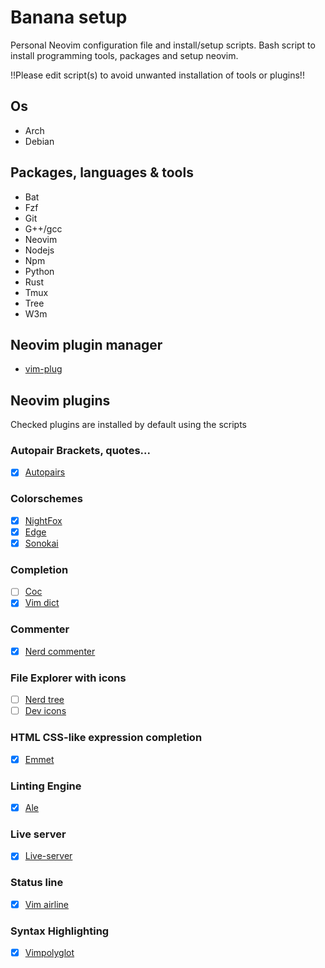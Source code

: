 # Banana setup
Personal Neovim configuration file and install/setup scripts. 
Bash script to install programming tools, packages and setup neovim.

!!Please edit script(s) to avoid unwanted installation of tools or plugins!!

## Os
- Arch
- Debian

## Packages, languages & tools
- Bat
- Fzf
- Git
- G++/gcc
- Neovim
- Nodejs
- Npm
- Python
- Rust
- Tmux
- Tree
- W3m

## Neovim plugin manager
- [vim-plug](https://github.com/junegunn/vim-plug)

## Neovim plugins
Checked plugins are installed by default using the scripts
### Autopair Brackets, quotes...
- [x] [Autopairs](https://github.com/jiangmiao/auto-pairs)
### Colorschemes 
- [x] [NightFox](https://github.com/EdenEast/nightfox.nvim)
- [x] [Edge](https://github.com/sainhhe/edge)
- [x] [Sonokai](https://github.com/sainhhe/sonokai)
### Completion
- [ ] [Coc](https://github.com/neoclide/coc.nvim)
- [x] [Vim dict](https://github.com/skywind3000/vim-auto-popmenu)
### Commenter
- [x] [Nerd commenter](https://github.com/preservim/nerdcommenter)
### File Explorer with icons
- [ ] [Nerd tree](https://github.com/scrooloose/nerdtree-project-plugin)
- [ ] [Dev icons](https://github.com/ryanoasis/vim-devicons)
### HTML CSS-like expression completion
- [x] [Emmet](https://github.com/mattn/emmet-vim)
### Linting Engine
- [x] [Ale](https://github.com/dense-analysis/ale)
### Live server
- [x] [Live-server](https://github.com/manzeloth/live-server)
### Status line
- [x] [Vim airline](https://github.com/vim-airline/vim-airline)
### Syntax Highlighting
- [x] [Vimpolyglot](https://github.com/sheerun/vim-polyglot)
